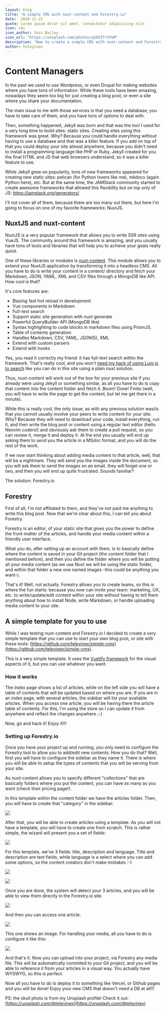 ```yaml
---
layout: blog
title: "A simple CMS with nuxt-content and Forestry.io"
date:  2020-11-22
quote: Lorem ipsum dolor sit amet, consectetur adipisicing elit
icon: cms
icon_author: Jess Bailey
icon_url: "https://unsplash.com/photos/q10VITrVYUM"
description: "How to create a simple CMS with nuxt-content and Forestry.io"
author: teleyinex
---
```


# Content Managers

In the past we used to use Wordpress, or even Drupal for making websites where you have tons of information. While these tools have been amazing, nowadays they seem too big for just creating a blog post,
or even a site where you share your documentation.

The main issue to me with those services is that you need a database, you have to take care of them, and you have tons of options to deal with.

Then, something happened, Jekyll was born and that was the tool I used for a very long time to build sites: static sites. Creating sites using this framework was great. Why? Because you could handle everything
without having to use a database and that was a killer feature. If you add on top of that you could deploy your site almost anywhere, because you didn't need to install a programming language like PHP or Ruby, Jekyll
created for you the final HTML and JS that web browsers understand, so it was a killer feature to use.

While Jekyll grew on popularity, tons of new frameworks appeared for creating new static sites: pelican (for Python lovers like me), mkdocs (again Python here), etc. But at the same time, the JAMStack community started to
create awesome frameworks that allowed this flexibility but on top only of JS: https://jamstack.org/generators/

I'll not cover all of them, because there are too many out there, but here I'm going to focus on one of my favorite frameworks: NuxtJS.

## NuxtJS and nuxt-content

NuxtJS is a very popular framework that allows you to write SSR sites using VueJS. The community around this framework is amazing, and you usually have tons of tools and libraries that will help you to achieve your goals really quick.

One of these libraries or modules is [nuxt-content](https://content.nuxtjs.org/). This module allows you to extend your NuxtJS application by transforming it into a headless CMS. All you have to do is write your content in a content/ directory and fetch your Markdown, JSON, YAML, XML and CSV files through a MongoDB like API. How cool is that?

It's core features are:

* Blazing fast hot reload in development
* Vue components in Markdown
* Full-text search
* Support static site generation with nuxt generate
* Powerful QueryBuilder API (MongoDB like)
* Syntax highlighting to code blocks in markdown files using PrismJS.
* Table of contents generation
* Handles Markdown, CSV, YAML, JSON(5), XML
* Extend with custom parsers
* Extend with hooks

Yes, you read it correctly my friend: it has full-text search within the framework. That's really cool, and you won't [need my hack of using Lunr.js to search](https://daniellombrana.es/blog/2019/02/20/fulltextsearchclient) like you can do in this site using a plain nuxt solution.

Thus, nuxt-content will work out of the box for your previous site if you already were using Jekyll or something similar, as all you have to do is copy that content into the content folder and fetch it. Boom! Done! Finito (well, you will have to write the page to get the content, but let me get there in a minute).

While this is really cool, the only issue, as with any previous solution was/is that you cannot usually involve your peers to write content for your site. Why? Because they will need to download your code, install everything, run it, and then write the blog post or content using a regular text editor (hello Neovim coders!) and obviously ask them to create a pull request, so you can review it, merge it and deploy it. At the end you usually will end up asking them to send you the article in a MSdoc format, and you will do the rest of the work.

If we now start thinking about adding media content to that article, well, that will be a nightmare. They will send you the images inside the document, so you will ask them to send the images on an email, they will forget one or two, and then you will end up quite frustrated. Sounds familiar?

The solution: Forestry.io


## Forestry

First of all, I'm not affiliated to them, and they've not paid me anything to write this blog post. Now that we're clear about this, I can tell you about Forestry.

Forestry is an editor, of your static site that gives you the power to define the front matter of the articles, and handle your media content within a friendly user interface.

What you do, after setting up an account with them, is to basically define where the content is saved in your Git project (the content folder that I mentioned before), and then you define the folder where you will be putting all your media content (as we use Nuxt we will be using the static folder, and within that folder a new one named images -this could be anything you want-).

That's it! Well, not actually. Forestry allows you to create teams, so this is where the fun starts: because you now can invite your team: marketing, UX, etc. to write/update/edit content within your site without having to tell them anything about how to install Node, write Markdown, or handle uploading media content to your site.


## A simple template for you to use

While I was testing nuxt-content and Forestry.io I decided to create a very simple template that you can use to start your own blog post, or site with these tools: [https://github.com/teleyinex/simple-cms](https://github.com/teleyinex/simple-cms).

This is a very simple template. It uses the [Vuetify framework](https://vuetifyjs.com/) for the visual aspects of it, but you can use whatever you want.

### How it works

The index page shows a list of articles, while on the left side you will have a table of contents that will be updated based on where you are. If you are in an index page, with several articles, the sidebar will list your available articles. When you access one article, you will be having there the article table of contents. For this, I'm using the store so I can update it from anywhere and reflect the changes anywhere ;-)

Now, go and hack it! Enjoy it!!!

### Setting up Forestry.io

Once you have your project up and running, you only need to configure the Forestry tool to allow you to add/edit new contents. How you do that? Well, first you will have to configure the sidebar as they name it. There is where you will be able to setup the types of contents that you will be serving from your site.

As nuxt-content allows you to specify different "collections" that are basically folders where you put the content, you can have as many as you want (check their pricing page!).

In this template within the content folder we have the articles folder. Then, you will have to create that "category" in the sidebar:

![](/assets/img/blog/configure-directory.png)

After that, you will be able to create articles using a template. As you will not have a template, you will have to create one from scratch. This is rather simple, the wizard will present you a set of fields:

![](/assets/img/blog/front-matter.png)

For this template, we've 3 fields: title, description and language. Title and description are text fields, while language is a select where you can add some options, so the content creators don't make mistakes :-)

![](/assets/img/blog/title.png)

![](/assets/img/blog/lang.png)


Once you are done, the system will detect your 3 articles, and you will be able to view them directly in the Forestry.io site.

![](/assets/img/blog/articles.png)

And then you can access one article:


![](/assets/img/blog/article.png)


This one shows an image. For handling your media, all you have to do is configure it like this:

![](/assets/img/blog/media.png)

And that's it. Now you can upload into your project, via Forestry any media file. This will be automatically commited to your Git project, and you will be able to reference it from your articles in a visual way. You actually have WYSWYG, so this is perfect.

Now all you have to do is deploy it to something like Vercel, or Github pages and you will be done! Enjoy your new CMS that doesn't need a DB at all!!!

PS: the skull photo is from my Unsplash profile! Check it out: [https://unsplash.com/@teleyinex](https://unsplash.com/@teleyinex)
